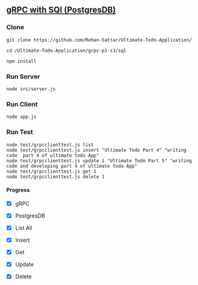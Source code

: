 ## [gRPC with SQl (PostgresDB)](https://github.com/Rehan-Sattar/Ultimate-Todo-Application/tree/master/grpc-p1-s3/sql)

### Clone
```
git clone https://github.com/Rehan-Sattar/Ultimate-Todo-Application/

cd /Ultimate-Todo-Application/grpc-p1-s3/sql

npm install
```

### Run Server
```
node src/server.js

```
### Run Client
```
node app.js

```
### Run Test
```
node test/grpcclienttest.js list
node test/grpcclienttest.js insert "Ultimate Todo Part 4" "writing code  part 4 of ultimate todo App"
node test/grpcclienttest.js update 1 "Ultimate Todo Part 5" "writing code and developing part 4 of ultimate todo App"
node test/grpcclienttest.js get 1
node test/grpcclienttest.js delete 1

```

#### Progress
- [x] gRPC
- [x] PostgresDB
- [x] List All
- [x] Insert
- [x] Get
- [x] Update
- [x] Delete

